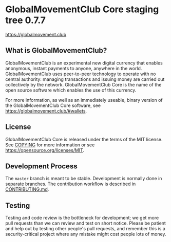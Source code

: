 GlobalMovementClub Core staging tree 0.7.7
===============================

https://globalmovement.club


What is GlobalMovementClub?
----------------

GlobalMovementClub is an experimental new digital currency that enables anonymous, instant
payments to anyone, anywhere in the world. GlobalMovementClub uses peer-to-peer technology
to operate with no central authority: managing transactions and issuing money
are carried out collectively by the network. GlobalMovementClub Core is the name of the open
source software which enables the use of this currency.

For more information, as well as an immediately useable, binary version of
the GlobalMovementClub Core software, see https://globalmovement.club/#wallets.


License
-------

GlobalMovementClub Core is released under the terms of the MIT license. See [COPYING](COPYING) for more
information or see https://opensource.org/licenses/MIT.

Development Process
-------------------

The `master` branch is meant to be stable. Development is normally done in separate branches.
The contribution workflow is described in [CONTRIBUTING.md](CONTRIBUTING.md).

Testing
-------

Testing and code review is the bottleneck for development; we get more pull
requests than we can review and test on short notice. Please be patient and help out by testing
other people's pull requests, and remember this is a security-critical project where any mistake might cost people
lots of money.

